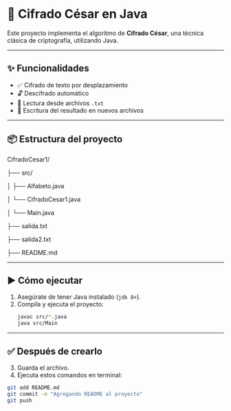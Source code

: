 # 🔐 Cifrado César en Java

Este proyecto implementa el algoritmo de **Cifrado César**, una técnica clásica de criptografía, utilizando Java.

---

## ✨ Funcionalidades

- ✅ Cifrado de texto por desplazamiento
- 🔓 Descifrado automático
- 📄 Lectura desde archivos `.txt`
- 💾 Escritura del resultado en nuevos archivos

---

## 📦 Estructura del proyecto

CifradoCesar1/

├── src/

│    ├── Alfabeto.java

│    └── CifradoCesar1.java

│    └── Main.java

├── salida.txt

├── salida2.txt

├── README.md


---

## ▶️ Cómo ejecutar

1. Asegúrate de tener Java instalado (`jdk 8+`).
2. Compila y ejecuta el proyecto:
   ```bash
   javac src/*.java
   java src/Main

---

## ✅ Después de crearlo

3. Guarda el archivo.
4. Ejecuta estos comandos en terminal:

```bash
git add README.md
git commit -m "Agregando README al proyecto"
git push
